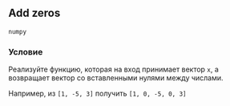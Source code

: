 ## Add zeros

`numpy`

### Условие
Реализуйте функцию, которая на вход принимает вектор ```x```, а возвращает вектор со вставленными нулями между числами.

Например, из ```[1, -5, 3]``` получить ```[1, 0, -5, 0, 3]```
